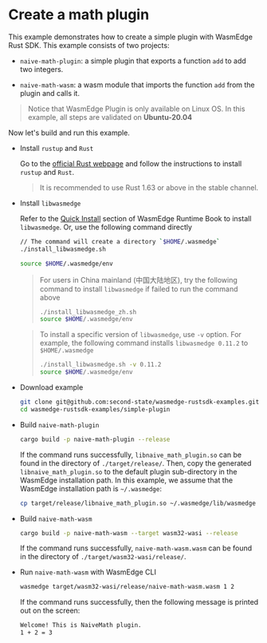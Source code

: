 
# Create a math plugin

This example demonstrates how to create a simple plugin with WasmEdge Rust SDK. This example consists of two projects:

- `naive-math-plugin`: a simple plugin that exports a function `add` to add two integers.

- `naive-math-wasm`: a wasm module that imports the function `add` from the plugin and calls it.

> Notice that WasmEdge Plugin is only available on Linux OS. In this example, all steps are validated on **Ubuntu-20.04**

Now let's build and run this example.

- Install `rustup` and `Rust`

  Go to the [official Rust webpage](https://www.rust-lang.org/tools/install) and follow the instructions to install `rustup` and `Rust`.

  > It is recommended to use Rust 1.63 or above in the stable channel.

- Install `libwasmedge`

  Refer to the [Quick Install](https://wasmedge.org/book/en/quick_start/install.html#quick-install) section of WasmEdge Runtime Book to install `libwasmedge`. Or, use the following command directly

  ```bash
  // The command will create a directory `$HOME/.wasmedge`
  ./install_libwasmedge.sh

  source $HOME/.wasmedge/env
  ```

  > For users in China mainland (中国大陆地区), try the following command to install `libwasmedge` if failed to run the command above
  >
  > ```bash
  > ./install_libwasmedge_zh.sh
  > source $HOME/.wasmedge/env
  > ```

  > To install a specific version of `libwasmedge`, use `-v` option. For example, the following command installs `libwasmedge 0.11.2` to `$HOME/.wasmedge`
  >
  > ```bash
  > ./install_libwasmedge.sh -v 0.11.2
  > source $HOME/.wasmedge/env
  > ```

- Download example

  ```bash
  git clone git@github.com:second-state/wasmedge-rustsdk-examples.git
  cd wasmedge-rustsdk-examples/simple-plugin
  ```

- Build `naive-math-plugin`

  ```bash
  cargo build -p naive-math-plugin --release
  ```

  If the command runs successfully, `libnaive_math_plugin.so` can be found in the directory of `./target/release/`. Then, copy the generated `libnaive_math_plugin.so` to the default plugin sub-directory in the WasmEdge installation path. In this example, we assume that the WasmEdge installation path is `~/.wasmedge`:

  ```bash
  cp target/release/libnaive_math_plugin.so ~/.wasmedge/lib/wasmedge
  ```

- Build `naive-math-wasm`

  ```bash
  cargo build -p naive-math-wasm --target wasm32-wasi --release
  ```

  If the command runs successfully, `naive-math-wasm.wasm` can be found in the directory of `./target/wasm32-wasi/release/`.

- Run `naive-math-wasm` with WasmEdge CLI

  ```bash
  wasmedge target/wasm32-wasi/release/naive-math-wasm.wasm 1 2
  ```
  
  If the command runs successfully, then the following message is printed out on the screen:

  ```bash
  Welcome! This is NaiveMath plugin.
  1 + 2 = 3
  ```
